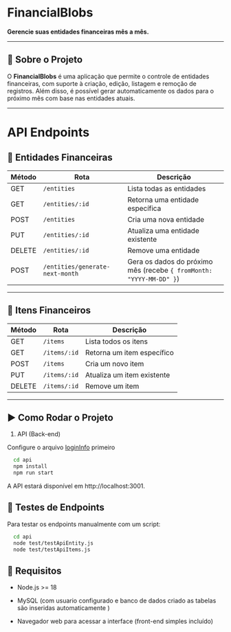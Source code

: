# FinancialBlobs

**Gerencie suas entidades financeiras mês a mês.**

---

## 🚀 Sobre o Projeto

O **FinancialBlobs** é uma aplicação que permite o controle de entidades financeiras, com suporte à criação, edição, listagem e remoção de registros. Além disso, é possível gerar automaticamente os dados para o próximo mês com base nas entidades atuais.

---

# API Endpoints

## 📁 Entidades Financeiras

| Método | Rota                    | Descrição                         |
|--------|-------------------------|----------------------------------|
| GET    | `/entities`             | Lista todas as entidades          |
| GET    | `/entities/:id`         | Retorna uma entidade específica   |
| POST   | `/entities`             | Cria uma nova entidade            |
| PUT    | `/entities/:id`         | Atualiza uma entidade existente   |
| DELETE | `/entities/:id`         | Remove uma entidade               |
| POST   | `/entities/generate-next-month` | Gera os dados do próximo mês (recebe `{ fromMonth: "YYYY-MM-DD" }`) |

---

## 📄 Itens Financeiros

| Método | Rota            | Descrição                       |
|--------|-----------------|---------------------------------|
| GET    | `/items`        | Lista todos os itens            |
| GET    | `/items/:id`    | Retorna um item específico      |
| POST   | `/items`        | Cria um novo item              |
| PUT    | `/items/:id`    | Atualiza um item existente      |
| DELETE | `/items/:id`    | Remove um item                 |

---

## ▶️ Como Rodar o Projeto
1. API (Back-end)

Configure o arquivo [loginInfo](/api/utils/loginInfo.js) primeiro
```bash
  cd api
  npm install
  npm run start
```
A API estará disponível em http://localhost:3001.

## 🧪 Testes de Endpoints
Para testar os endpoints manualmente com um script:
```bash
  cd api
  node test/testApiEntity.js
  node test/testApiItems.js
```

## 📝 Requisitos

- Node.js >= 18

- MySQL (com usuario configurado e banco de dados criado as tabelas são inseridas automaticamente )

- Navegador web para acessar a interface (front-end simples incluído)